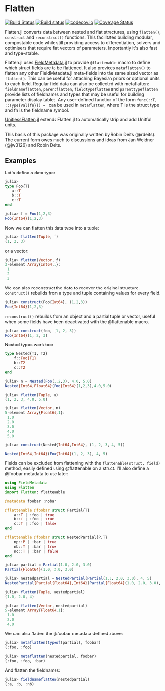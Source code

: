 # Flatten

[![Build Status](https://travis-ci.org/rafaqz/Flatten.jl.svg?branch=master)](https://travis-ci.org/rafaqz/Flatten.jl)
[![Build status](https://ci.appveyor.com/api/projects/status/dpf055yo50y21g1v?svg=true)](https://ci.appveyor.com/project/rafaqz/flatten-jl)
[![codecov.io](http://codecov.io/github/rafaqz/Flatten.jl/coverage.svg?branch=master)](http://codecov.io/github/rafaqz/Flatten.jl?branch=master)
[![Coverage Status](https://coveralls.io/repos/rafaqz/Flatten.jl/badge.svg?branch=master&service=github)](https://coveralls.io/github/rafaqz/Flatten.jl?branch=master)

Flatten.jl converts data between nested and flat structures, using `flatten()`, 
`construct` and `reconstruct()` functions. This facilitates building modular, compostable code
while still providing access to differentiation, solvers and optimisers that
require flat vectors of parameters. Importantly it's also fast and type-stable.


Flatten.jl uses [FieldMetadata.jl](https://github.com/rafaqz/FieldMetadata.jl) to provide
`@flattenable` macro to define which struct fields are to be flattened. It also
provides `metaflatten()` to flatten any other FieldMetadata.jl meta-fields into the same sized
vector as `flatten()`. This can be useful for attaching Bayesian priors or optional
units to each field. Regular field data can also be collected with metaflatten:
`fieldnameflatten`, `parentflatten`, `fieldtypeflatten` and `parenttypeflatten` provide 
lists of fieldnames and types that may be useful for building parameter display
tables. Any user-defined function of the form `func(::T, ::Type{Val{fn}}) = ` can be used in `metaflatten`,
where T is the struct type and fn is the fieldname symbol.

[UnitlessFlatten.jl](https://github.com/rafaqz/UnitlessFlatten.jl) extends Flatten.jl to automatically strip and add Unitful units.

This basis of this package was originally written by Robin Deits (@rdeits). The current form
owes much to discussions and ideas from Jan Weidner (@jw3126) and Robin Deits. 


## Examples

Let's define a data type:

```julia
julia> 
type Foo{T}
   a::T
   b::T
   c::T
end

julia> f = Foo(1,2,3)
Foo{Int64}(1,2,3)
```

Now we can flatten this data type into a tuple:

```julia
julia> flatten(Tuple, f)
(1, 2, 3)
```

or a vector:

```julia
julia> flatten(Vector, f)
3-element Array{Int64,1}:
 1
 2
 3
```

We can also reconstruct the data to recover the original structure.
`construct()` rebuilds from a type and tuple containing values for every field.

```julia
julia> construct(Foo{Int64}, (1,2,3))
Foo{Int64}(1,2,3)
```

`reconstruct()` rebuilds from an object and a partial tuple or vector, useful
when some fields have been deactivated with the @flattenable macro.

```julia
julia> construct(foo, (1, 2, 3))
Foo{Int64}(1, 2, 3)
```

Nested types work too:

```julia
type Nested{T1, T2}
    f::Foo{T1}
    b::T2
    c::T2
end

julia> n = Nested(Foo(1,2,3), 4.0, 5.0)
Nested{Int64,Float64}(Foo{Int64}(1,2,3),4.0,5.0)

julia> flatten(Tuple, n)
(1, 2, 3, 4.0, 5.0)

julia> flatten(Vector, n)
5-element Array{Float64,1}:
 1.0
 2.0
 3.0
 4.0
 5.0

julia> construct(Nested{Int64,Int64}, (1, 2, 3, 4, 5))

Nested{Int64,Int64}(Foo{Int64}(1, 2, 3), 4, 5)
```

Fields can be excluded from flattening with the `flattenable(struct, field)` method,
easily defined using @flattenable on a struct. I'll also define a @foobar metadata to
use later:


```julia
using FieldMetadata
using Flatten 
import Flatten: flattenable

@metadata foobar :nobar

@flattenable @foobar struct Partial{T}
    a::T | :foo | true
    b::T | :foo | true
    c::T | :foo | false
end

@flattenable @foobar struct NestedPartial{P,T}
    np::P | :bar | true
    nb::T | :bar | true
    nc::T | :bar | false
end

julia> partial = Partial(1.0, 2.0, 3.0)                                      
Partial{Float64}(1.0, 2.0, 3.0)                                              
                                                                             
julia> nestedpartial = NestedPartial(Partial(1.0, 2.0, 3.0), 4, 5)           
NestedPartial{Partial{Float64},Int64}(Partial{Float64}(1.0, 2.0, 3.0), 4, 5) 

julia> flatten(Tuple, nestedpartial)
(1.0, 2.0, 4)

julia> flatten(Vector, nestedpartial)
5-element Array{Float64,1}:
 1.0
 2.0
 4.0
```

We can also flatten the @foobar metadata defined above:

```julia
julia> metaflatten(typeof(partial), foobar) 
(:foo, :foo)

julia> metaflatten(nestedpartial, foobar)
(:foo, :foo, :bar)
```

And flatten the fieldnames:
```julia
julia> fieldnameflatten(nestedpartial)                                            
(:a, :b, :nb) 
```
